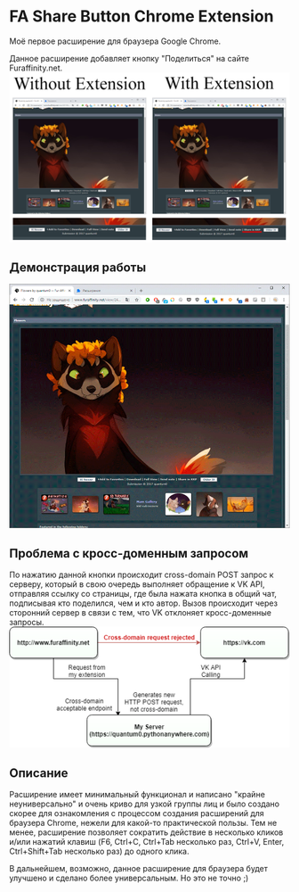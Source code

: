 # FA Share Button Chrome Extension
Моё первое расширение для браузера Google Chrome.

Данное расширение добавляет кнопку "Поделиться" на сайте Furaffinity.net.
![Difference](./Screenshots/Difference.png)

## Демонстрация работы
![Demo](./Screenshots/ProcessDemonstration.gif)

## Проблема с кросс-доменным запросом
По нажатию данной кнопки происходит cross-domain POST запрос к серверу, который в свою очередь выполняет обращение к VK API, отправляя ссылку со страницы, где была нажата кнопка в общий чат, подписывая кто поделился, чем и кто автор. Вызов происходит через сторонний сервер в связи с тем, что VK отклоняет кросс-доменные запросы.
![Cross-domain request Problem](./Screenshots/Diagram.png)

## Описание
Расширение имеет минимальный функционал и написано "крайне неуниверсально" и очень криво для узкой группы лиц и было создано скорее для ознакомления с процессом создания расширений для браузера Chrome, нежели для какой-то практической пользы. Тем не менее, расширение позволяет сократить действие в несколько кликов и/или нажатий клавиш (F6, Ctrl+C, Ctrl+Tab несколько раз, Ctrl+V, Enter, Ctrl+Shift+Tab несколько раз) до одного клика.

В дальнейшем, возможно, данное расширение для браузера будет улучшено и сделано более универсальным. Но это не точно ;)
